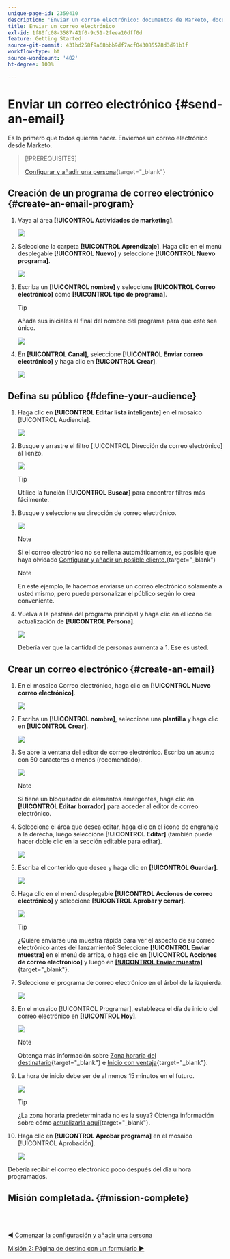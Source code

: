 ```yaml
---
unique-page-id: 2359410
description: 'Enviar un correo electrónico: documentos de Marketo, documentación del producto'
title: Enviar un correo electrónico
exl-id: 1f80fc08-3587-41f0-9c51-2feea10dff0d
feature: Getting Started
source-git-commit: 431bd258f9a68bbb9df7acf043085578d3d91b1f
workflow-type: ht
source-wordcount: '402'
ht-degree: 100%

---
```


# Enviar un correo electrónico {#send-an-email}

Es lo primero que todos quieren hacer. Enviemos un correo electrónico desde Marketo.

>[!PREREQUISITES]
>
>[Configurar y añadir una persona](/help/marketo/getting-started/quick-wins/get-set-up-and-add-a-person.md){target="_blank"}

## Creación de un programa de correo electrónico {#create-an-email-program}

1. Vaya al área **[!UICONTROL Actividades de marketing]**.

   ![](assets/send-an-email-1.png)

1. Seleccione la carpeta **[!UICONTROL Aprendizaje]**. Haga clic en el menú desplegable **[!UICONTROL Nuevo]** y seleccione **[!UICONTROL Nuevo programa]**.

   ![](assets/send-an-email-2.png)

1. Escriba un **[!UICONTROL nombre]** y seleccione **[!UICONTROL Correo electrónico]** como **[!UICONTROL tipo de programa]**.

   >[!TIP]
   >
   >Añada sus iniciales al final del nombre del programa para que este sea único.

   ![](assets/send-an-email-3.png)

1. En **[!UICONTROL Canal]**, seleccione **[!UICONTROL Enviar correo electrónico]** y haga clic en **[!UICONTROL Crear]**.

   ![](assets/send-an-email-4.png)

## Defina su público {#define-your-audience}

1. Haga clic en **[!UICONTROL Editar lista inteligente]** en el mosaico [!UICONTROL Audiencia].

   ![](assets/send-an-email-5.png)

1. Busque y arrastre el filtro [!UICONTROL Dirección de correo electrónico] al lienzo.

   ![](assets/send-an-email-6.png)

   >[!TIP]
   >
   >Utilice la función **[!UICONTROL Buscar]** para encontrar filtros más fácilmente.

1. Busque y seleccione su dirección de correo electrónico.

   ![](assets/send-an-email-7.png)

   >[!NOTE]
   >
   >Si el correo electrónico no se rellena automáticamente, es posible que haya olvidado [Configurar y añadir un posible cliente.](/help/marketo/getting-started/quick-wins/get-set-up-and-add-a-person.md){target="_blank"}

   >[!NOTE]
   >
   >En este ejemplo, le hacemos enviarse un correo electrónico solamente a usted mismo, pero puede personalizar el público según lo crea conveniente.

1. Vuelva a la pestaña del programa principal y haga clic en el icono de actualización de **[!UICONTROL Persona]**.

   ![](assets/send-an-email-8.png)

   Debería ver que la cantidad de personas aumenta a 1. Ese es usted.

## Crear un correo electrónico {#create-an-email}

1. En el mosaico Correo electrónico, haga clic en **[!UICONTROL Nuevo correo electrónico]**.

   ![](assets/send-an-email-9.png)

1. Escriba un **[!UICONTROL nombre]**, seleccione una **plantilla** y haga clic en **[!UICONTROL Crear]**.

   ![](assets/send-an-email-10.png)

1. Se abre la ventana del editor de correo electrónico. Escriba un asunto con 50 caracteres o menos (recomendado).

   ![](assets/send-an-email-11.png)

   >[!NOTE]
   >
   >Si tiene un bloqueador de elementos emergentes, haga clic en **[!UICONTROL Editar borrador]** para acceder al editor de correo electrónico.

1. Seleccione el área que desea editar, haga clic en el icono de engranaje a la derecha, luego seleccione **[!UICONTROL Editar]** (también puede hacer doble clic en la sección editable para editar).

   ![](assets/send-an-email-12.png)

1. Escriba el contenido que desee y haga clic en **[!UICONTROL Guardar]**.

   ![](assets/send-an-email-13.png)

1. Haga clic en el menú desplegable **[!UICONTROL Acciones de correo electrónico]** y seleccione **[!UICONTROL Aprobar y cerrar]**.

   ![](assets/send-an-email-14.png)

   >[!TIP]
   >
   >¿Quiere enviarse una muestra rápida para ver el aspecto de su correo electrónico antes del lanzamiento? Seleccione **[!UICONTROL Enviar muestra]** en el menú de arriba, o haga clic en **[!UICONTROL Acciones de correo electrónico]** y luego en [**[!UICONTROL Enviar muestra]**](/help/marketo/product-docs/email-marketing/general/creating-an-email/send-a-sample-email.md){target="_blank"}.

1. Seleccione el programa de correo electrónico en el árbol de la izquierda.

   ![](assets/send-an-email-15.png)

1. En el mosaico [!UICONTROL Programar], establezca el día de inicio del correo electrónico en **[!UICONTROL Hoy]**.

   ![](assets/send-an-email-16.png)

   >[!NOTE]
   >
   >Obtenga más información sobre [Zona horaria del destinatario](/help/marketo/product-docs/email-marketing/email-programs/email-program-actions/scheduling-with-recipient-time-zone/schedule-email-programs-with-recipient-time-zone.md){target="_blank"} e [Inicio con ventaja](/help/marketo/product-docs/email-marketing/email-programs/email-program-actions/head-start-for-email-programs.md){target="_blank"}.

1. La hora de inicio debe ser de al menos 15 minutos en el futuro.

   ![](assets/send-an-email-17.png)

   >[!TIP]
   >
   >¿La zona horaria predeterminada no es la suya? Obtenga información sobre cómo [actualizarla aquí](/help/marketo/product-docs/administration/settings/select-your-language-locale-and-time-zone.md){target="_blank"}.

1. Haga clic en **[!UICONTROL Aprobar programa]** en el mosaico [!UICONTROL Aprobación].

   ![](assets/send-an-email-18.png)

Debería recibir el correo electrónico poco después del día u hora programados.

## Misión completada. {#mission-complete}

<br> 

[◄ Comenzar la configuración y añadir una persona](/help/marketo/getting-started/quick-wins/get-set-up-and-add-a-person.md)

[Misión 2: Página de destino con un formulario ►](/help/marketo/getting-started/quick-wins/landing-page-with-a-form.md)
